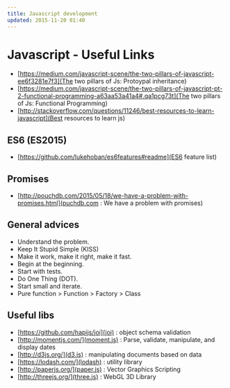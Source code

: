 ```yaml
---
title: Javascript development
updated: 2015-11-20 01:40
---
```


# Javascript - Useful Links

- [https://medium.com/javascript-scene/the-two-pillars-of-javascript-ee6f3281e7f3](The two pillars of Js: Protoypal inheritance)
- [https://medium.com/javascript-scene/the-two-pillars-of-javascript-pt-2-functional-programming-a63aa53a41a4#.qa1pcg73t](The two pillars of Js: Functional Programming)
- [http://stackoverflow.com/questions/11246/best-resources-to-learn-javascript](Best resources to learn js)

## ES6 (ES2015)

- [https://github.com/lukehoban/es6features#readme](ES6 feature list)

## Promises

- [http://pouchdb.com/2015/05/18/we-have-a-problem-with-promises.html](puchdb.com : We have a problem with promises)

## General advices

- Understand the problem.
- Keep It Stupid Simple (KISS)
- Make it work, make it right, make it fast.
- Begin at the beginning.
- Start with tests.
- Do One Thing (DOT).
- Start small and iterate.
- Pure function > Function > Factory > Class

## Useful libs

- [https://github.com/hapijs/joi](joi) : object schema validation
- [http://momentjs.com/](moment.js) : Parse, validate, manipulate, and display dates
- [http://d3js.org/](d3.js) : manipulating documents based on data
- [https://lodash.com/](lodash) : utility library
- [http://paperjs.org/](paper.js) : Vector Graphics Scripting
- [http://threejs.org/](three.js) : WebGL 3D Library


